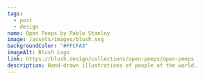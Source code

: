 ```yaml
---
tags:
  - post
  - design
name: Open Peeps by Pablo Stanley
image: /assets/images/blush.svg
backgroundColor: "#FFCFA3"
imageAlt: Blush Logo
link: https://blush.design/collections/open-peeps/open-peeps
description: Hand-drawn illustrations of people of the world.
---
```

